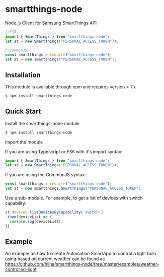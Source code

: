 # smartthings-node
Node.js Client for Samsung SmartThings API

```js
//ES6
import { SmartThings } from "smartthings-node";
let st = new SmartThings("PERSONAL_ACCESS_TOKEN"));

//CommonJS
const smartthings = require("smartthings-node");
let st = new smartthings("PERSONAL_ACCESS_TOKEN");
```

## Installation
This module is available through npm and requires version > 7.x

```bash
$ npm install smartthings-node
```

## Quick Start
Install the smartthings-node module
```bash
$ npm install smartthings-node
```

Import the module

If you are using Typescript or ES6 with it's import syntax:

```js
import { SmartThings } from "smartthings-node";
let st = new SmartThings("PERSONAL_ACCESS_TOKEN"));
```

If you are using the CommonJS syntax:
```js
const smartthings = require("smartthings-node");
let st = new smartthings.SmartThings("PERSONAL_ACCESS_TOKEN");
```

Use a sub-module. For example, to get a list of devices with switch capability:
```js
st.devices.listDevicesByCapability('switch')
.then(deviceList => {
  console.log(deviceList);
})
```

## Example
An example on how to create Automation SmartApp to control a light bulb using based on current weather can be found at:
https://github.com/hijha/smartthings-node/tree/master/examples/weather-controlled-light

